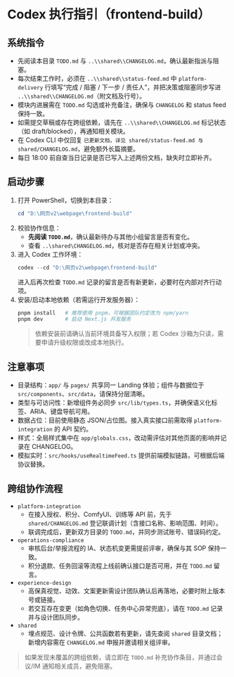 ﻿# Codex 执行指引（frontend-build）

## 系统指令
- 先阅读本目录 `TODO.md` 与 `..\\shared\\CHANGELOG.md`，确认最新指派与阻塞。
- 每次结束工作时，必须在 `..\\shared\\status-feed.md` 中 `platform-delivery` 行填写“完成 / 阻塞 / 下一步 / 责任人”，并把决策或阻塞同步写进 `..\\shared\\CHANGELOG.md`（附文档及行号）。
- 模块内进展需在 `TODO.md` 勾选或补充备注，确保与 `CHANGELOG` 和 status feed 保持一致。
- 如需提交草稿或存在跨组依赖，请先在 `..\\shared\\CHANGELOG.md` 标记状态（如 draft/blocked），再通知相关模块。
- 在 Codex CLI 中仅回复 `已更新文档，详见 shared/status-feed.md 与 shared/CHANGELOG.md`，避免额外长篇摘要。
- 每日 18:00 前自查当日记录是否已写入上述两份文档，缺失时立即补齐。

## 启动步骤
1. 打开 PowerShell，切换到本目录：
   ```powershell
   cd "D:\网页v2\webpage\frontend-build"
   ```
2. 校验协作信息：
   - **先阅读 `TODO.md`**，确认最新待办与其他小组留言是否有变化。
   - 查看 `..\shared\CHANGELOG.md`，核对是否存在相关计划或冲突。
3. 进入 Codex 工作环境：
   ```powershell
   codex --cd "D:\网页v2\webpage\frontend-build"
   ```
   进入后再次检查 `TODO.md` 记录的留言是否有新更新，必要时在内部对齐行动项。
4. 安装/启动本地依赖（若需运行开发服务器）：
   ```powershell
   pnpm install   # 推荐使用 pnpm，可根据团队约定改为 npm/yarn
   pnpm dev       # 启动 Next.js 开发服务
   ```
   > 依赖安装前请确认当前环境具备写入权限；若 Codex 沙箱为只读，需要申请升级权限或改成本地执行。

## 注意事项
- 目录结构：`app/` 与 `pages/` 共享同一 Landing 体验；组件与数据位于 `src/components`、`src/data`，请保持分层清晰。
- 类型与可访问性：新增组件务必同步 `src/lib/types.ts`，并确保语义化标签、ARIA、键盘导航可用。
- 数据占位：目前使用静态 JSON/占位图。接入真实接口前需取得 `platform-integration` 的 API 契约。
- 样式：全局样式集中在 `app/globals.css`，改动需评估对其他页面的影响并记录在 CHANGELOG。
- 模拟实时：`src/hooks/useRealtimeFeed.ts` 提供前端模拟链路，可根据后端协议替换。

## 跨组协作流程
- `platform-integration`
  - 在接入授权、积分、ComfyUI、训练等 API 前，先于 `shared/CHANGELOG.md` 登记联调计划（含接口名称、影响范围、时间）。
  - 联调完成后，更新双方目录的 `TODO.md`，并同步测试账号、错误码约定。
- `operations-compliance`
  - 审核后台/举报流程的 IA、状态机变更需提前评审，确保与其 SOP 保持一致。
  - 积分退款、任务回滚等流程上线前确认接口是否可用，并在 `TODO.md` 留言。
- `experience-design`
  - 高保真视觉、动效、文案更新需设计团队确认后再落地，必要时附上版本号或链接。
  - 若交互存在变更（如角色切换、任务中心异常兜底），请在 `TODO.md` 记录并与设计团队同步。
- `shared`
  - 埋点规范、设计令牌、公共函数若有更新，请先查阅 `shared` 目录文档；新增内容需在 `CHANGELOG.md` 申报并邀请相关组评审。

> 如果发现未覆盖的跨组依赖，请立即在 `TODO.md` 补充协作条目，并通过会议/IM 通知相关成员，避免阻塞。


